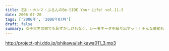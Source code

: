 ```yaml
---
title: 石川・ホンマ・ぶるんのBe-SIDE Your Life! vol.11-3
date: 2006-07-20
tags: ['2006年', '2006年07月']
draft: false
summary: 女子大生の前でも恥ずかしげもなく、シーモネータを繰り出すっ！！そんな番組も夏のイベント開催をもくろんだりしておるわけです。（いわゆる『イベ』ですかねぇ！？うーん…デンジャラス！！）みなさんからもそんな夏の『イベ』に対する意見をまってるんでよろしくっ！NAMAE
---
```


http://project-phi.ddo.jp/ishikawa/ishikawa011_3.mp3
